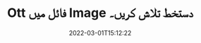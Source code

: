 ---
############################# Static ############################
layout: "auto-gen-signature"
date: 2022-03-01T15:12:22
draft: false
operation: Search
signaturetype: Image
fileformat: Ott
productName: .NET
lang: ur
productCode: net
otherformats: pdf doc docx docm dot dotm dotx odt ott rtf xls xlsx xlsm xlsb csv ods ots xltx xltm ppt pptx pps ppsx odp otp potx potm pptm ppsm
breadcrumb: Search Image signatures at Ott with C#

############################# Head ############################
head_title: "C# میں Ott فائل میں Image دستخط تلاش کریں۔"
head_description: "کوڈ کی چند سطروں کا استعمال کرتے ہوئے Ott فائلوں میں Image دستخط تلاش کرنے کے لیے .NET استعمال کریں۔"

############################# Header ############################
title: "Ott فائل میں Image دستخط تلاش کریں۔"
description: ".NET مقامی API پہلے سے دستخط شدہ Ott فائلوں میں Image دستخطوں کو تلاش کرنے کی اجازت دیتا ہے۔ کوڈ کی چند سطروں کا استعمال کرتے ہوئے اپنے Ott دستاویزات کے اندر اعلی درجے کی ای دستخط تلاش کریں۔"
bg_image: "https://cms.admin.containerize.com/templates/aspose/App_Themes/V3/images/bg/header1.png"
bg_overlay: false
button:
    enable: true

############################# SubMenu ############################
submenu:
    enable: true

    left:
        img_alt: "GroupDocs.Signature for .NET"
        image: "https://cms.admin.containerize.com/templates/groupdocs/images/product-logos/90x90-noborder/groupdocsature-net.png"
        product: "GroupDocs.Signature"
        platform: ".NET"



############################# About ############################
about:
    enable: true
    title: "GroupDocs.Signature for .NET API کے بارے میں"
    content: |
        [GroupDocs.Signature for .NET](https://products.groupdocs.com/signature/net/) مختلف دستخطی اقسام جیسے متن، تصاویر، ڈیجیٹل سرٹیفیکیٹس، بارکوڈز، QR-کوڈز، ڈاک ٹکٹ یا میٹا ڈیٹا کا استعمال کرتے ہوئے دستاویزات پر کارروائی کرنے کے لیے .NET API فراہم کرتا ہے۔ صارفین پی ڈی ایف، ایم ایس ورڈ دستاویزات، ایم ایس ایکسل ورک بک، ایم ایس پاورپوائنٹ پریزنٹیشنز، ایڈوب فوٹوشاپ فائلز اور مختلف امیج فارمیٹس میں الیکٹرانک دستخط شامل، حذف، اپ ڈیٹ، تصدیق یا تلاش کرسکتے ہیں، ضرورت کے مطابق دستخط کی خصوصیات کو حسب ضرورت بنانے کے لیے اضافی تعاون کے ساتھ۔
    

############################# Steps ############################
steps:
    enable: true
    title_left: "Ott میں Image دستخط کیسے تلاش کریں"
    content_left: |
        [GroupDocs.Signature for .NET](https://products.groupdocs.com/signature/net/) .NET ڈویلپرز کے لیے چند آسان اقدامات کو لاگو کرکے اپنی ایپلی کیشنز سے Image فائلوں میں Image دستخط تلاش کرنا آسان بناتا ہے۔
        
        * سگنیچر کلاس کی ایک نئی مثال بنائیں اور کنسٹرکٹر پیرامیٹر کے بطور سورس دستاویز کا راستہ پاس کریں۔
        * اپنی ضروریات کے مطابق SearchOptions آبجیکٹ کو فوری بنائیں اور تلاش کے اختیارات کی وضاحت کریں۔
        * سگنیچر کلاس مثال کے سرچ طریقہ کو کال کریں اور اس میں Search Options پاس کریں۔
        * اپنے مطالبات کے مطابق تلاش کے نتائج پر کارروائی کریں۔

    title_right: "سسٹم کے تقاضے"
    content_right: |
        GroupDocs.Signature for .NET تمام بڑے پلیٹ فارمز اور آپریٹنگ سسٹمز پر تعاون یافتہ ہیں۔ ذیل کے کوڈ پر عمل کرنے سے پہلے، براہ کرم یقینی بنائیں کہ آپ کے سسٹم پر درج ذیل شرائط انسٹال ہیں۔

        * آپریٹنگ سسٹم: مائیکروسافٹ ونڈوز، لینکس، میک او ایس
        * ترقی کے ماحول: Microsoft Visual Studio, Xamarin, MonoDevelop
        * Frameworks: .NET Framework, .NET Standard, .NET Core, Mono
        * GroupDocs.Signature for .NET کا تازہ ترین ورژن [Nuget](https://www.nuget.org/packages/groupdocs.signature) سے ڈاؤن لوڈ کریں۔
         
    code: |
        ```csharp    
                
        // Set up input Ott file
        string filePath = "input.ott";

        // Instantiate Signature for input file
        using (GroupDocs.Signature.Signature signature = new GroupDocs.Signature.Signature(filePath))
        {
                //Create search options
                ImageSearchOptions options = new ImageSearchOptions()
                {
                    // set minimum size if needed
                    MinContentSize = 100,
                    // set maximum image size if needed
                    MaxContentSize = 2000,                    
                    // return  Image images for processing
                    ReturnContent = true,
                    // set up type of returned  Image images
                    ReturnContentType = FileType.PNG                                 
                };

                // search for Image signatures in Ott document
                List<ImageSignature> signatures = signature.Search<ImageSignature>(options);

                // process signatures which were found                
                foreach (ImageSignature item in signatures)
                {
                    //...
                }
        }

        ```

############################# Demos ############################
demos:
    enable: true
    title: "Image الیکٹرانک دستخطوں کا لائیو ڈیمو تلاش کریں۔"
    content: |
       ابھی [GroupDocs.Signature App](https://products.groupdocs.app/signature/family) ویب سائٹ پر جا کر Ott فائلوں پر مختلف الیکٹرانک دستخطوں کے لیے دستاویز تلاش کریں۔

        
############################# More Formats ############################
more_formats:
    enable: true
    title: "C# کا استعمال کرتے ہوئے دیگر Image دستخط تلاش کریں۔"
    content: |
        "الیکٹرانک دستخط مختلف دستاویزات میں تلاش کرتے ہیں۔ ذیل میں دکھائے گئے مقبول فائل فارمیٹس میں سے ایک سے دستخط تلاش کریں۔"
    format: 
           
       
back_to_top:
    enable: true
---